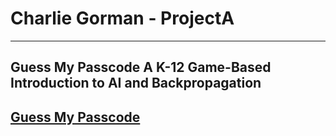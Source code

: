 # Charlie Gorman - ProjectA 
--- 
## Guess My Passcode A K-12 Game-Based Introduction to AI and Backpropagation
## [Guess My Passcode](https://modelai.gettysburg.edu/2025/passcode/ "Check out the project!")
